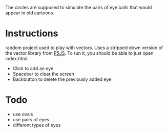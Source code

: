 The circles are supposed to simulate the pairs of eye balls that would appear in old cartoons.

# Instructions

random project used to play with vectors. Uses a stripped down version of the vector library from [P5JS](). To run it, you should be able to just open index.html.

- Click to add an eye
- Spacebar to clear the screen
- Backbutton to delete the previously added eye

# Todo

- use ovals
- use pairs of eyes
- different types of eyes